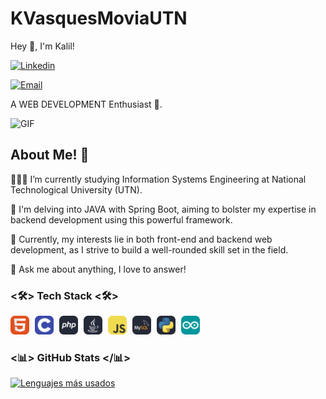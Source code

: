 # KVasquesMoviaUTN

Hey 👋, I'm Kalil!

[![Linkedin](https://img.shields.io/badge/-Linkedin-blue?style=flat-square&logo=Linkedin&logoColor=white&link=https://www.linkedin.com/in/kalil-vasques-movia/)](https://www.linkedin.com/in/kalil-vasques-movia/)

[![Email](https://img.shields.io/badge/-Email-red?style=flat-square&logo=Gmail&logoColor=white&link=mailto:kalilvasquesmovia@gmail.com)](mailto:kalilvasquesmovia@gmail.com)

A WEB DEVELOPMENT Enthusiast 🚀.

![GIF](https://media.giphy.com/media/QDjpIL6oNCVZ4qzGs7/giphy.gif)


## About Me! 🙌

👨🏽‍💻 I’m currently studying Information Systems Engineering at National Technological University (UTN).

🌱 I'm delving into JAVA with Spring Boot, aiming to bolster my expertise in backend development using this powerful framework.

🤔 Currently, my interests lie in both front-end and backend web development, as I strive to build a well-rounded skill set in the field.

💬 Ask me about anything, I love to answer!

### <🛠> Tech Stack <🛠>
<div style="margin-right: -5px;">
    <img src="https://raw.githubusercontent.com/tandpfun/skill-icons/main/icons/HTML.svg" alt="HTML" width="30" height="30" style="display: inline-block; margin-right: 5px;">
    <img src="https://raw.githubusercontent.com/tandpfun/skill-icons/main/icons/C.svg" alt="C" width="30" height="30" style="display: inline-block; margin-right: 5px;">
    <img src="https://raw.githubusercontent.com/tandpfun/skill-icons/main/icons/PHP-Dark.svg" alt="PHP" width="30" height="30" style="display: inline-block; margin-right: 5px;">
    <img src="https://raw.githubusercontent.com/tandpfun/skill-icons/main/icons/Java-Dark.svg" alt="Java" width="30" height="30" style="display: inline-block; margin-right: 5px;">
    <img src="https://raw.githubusercontent.com/tandpfun/skill-icons/main/icons/JavaScript.svg" alt="JavaScript" width="30" height="30" style="display: inline-block; margin-right: 5px;">
    <img src="https://raw.githubusercontent.com/tandpfun/skill-icons/main/icons/MySQL-Dark.svg" alt="SQL" width="30" height="30" style="display: inline-block; margin-right: 5px;">
    <img src="https://raw.githubusercontent.com/tandpfun/skill-icons/main/icons/Python-Dark.svg" alt="Python" width="30" height="30" style="display: inline-block; margin-right: 5px;">
    <img src="https://raw.githubusercontent.com/tandpfun/skill-icons/main/icons/Arduino.svg" alt="Arduino" width="30" height="30" style="display: inline-block;">
</div>

### <📊> GitHub Stats </📊>
[![Lenguajes más usados](https://github-readme-stats.vercel.app/api/top-langs/?username=KVasquesMoviaUTN&layout=compact&theme=dark&border_color=00cc00)](https://github.com/KVasquesMoviaUTN)


<!--
**KVasquesMoviaUTN/KVasquesMoviaUTN** is a ✨ _special_ ✨ repository because its `README.md` (this file) appears on your GitHub profile.

Here are some ideas to get you started:

- 🔭 I’m currently working on ...
- 🌱 I’m currently learning ...
- 👯 I’m looking to collaborate on ...
- 🤔 I’m looking for help with ...
- 💬 Ask me about ...
- 📫 How to reach me: ...
- 😄 Pronouns: ...
- ⚡ Fun fact: ...
-->
